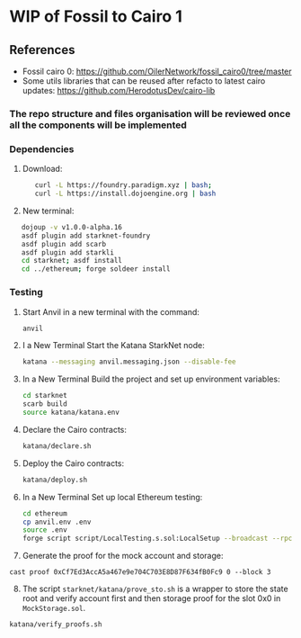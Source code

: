 # WIP of Fossil to Cairo 1

## References
- Fossil cairo 0: https://github.com/OilerNetwork/fossil_cairo0/tree/master
- Some utils libraries that can be reused after refacto to latest cairo updates: https://github.com/HerodotusDev/cairo-lib

### The repo structure and files organisation will be reviewed once all the components will be implemented

### Dependencies

1. Download:
   ```bash
      curl -L https://foundry.paradigm.xyz | bash;
      curl -L https://install.dojoengine.org | bash
   ```
2. New terminal:
```bash
   dojoup -v v1.0.0-alpha.16
   asdf plugin add starknet-foundry
   asdf plugin add scarb
   asdf plugin add starkli
   cd starknet; asdf install
   cd ../ethereum; forge soldeer install
```

### Testing
1. Start Anvil in a new terminal with the command:
   ```bash
   anvil
   ```

2. I a New Terminal Start the Katana StarkNet node:
   ```bash
   katana --messaging anvil.messaging.json --disable-fee 
   ```

3. In a New Terminal Build the project and set up environment variables:
   ```bash
   cd starknet
   scarb build
   source katana/katana.env
   ```

4. Declare the Cairo contracts:
   ```bash
   katana/declare.sh
   ```

5. Deploy the Cairo contracts:
   ```bash
   katana/deploy.sh
   ```

6. In a New Terminal Set up local Ethereum testing:
   ```bash
   cd ethereum
   cp anvil.env .env
   source .env
   forge script script/LocalTesting.s.sol:LocalSetup --broadcast --rpc-url ${ETH_RPC_URL} 
   ```

7. Generate the proof for the mock account and storage:
```
cast proof 0xCf7Ed3AccA5a467e9e704C703E8D87F634fB0Fc9 0 --block 3
```

8. The script `starknet/katana/prove_sto.sh` is a wrapper to store the state root and verify account first and then storage proof for the slot 0x0 in `MockStorage.sol`.
```
katana/verify_proofs.sh
```

